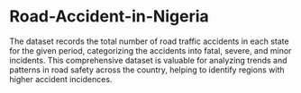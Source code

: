 # Road-Accident-in-Nigeria
The dataset records the total number of road traffic accidents in each state for the given period, categorizing the accidents into fatal, severe, and minor incidents. This comprehensive dataset is valuable for analyzing trends and patterns in road safety across the country, helping to identify regions with higher accident incidences.

